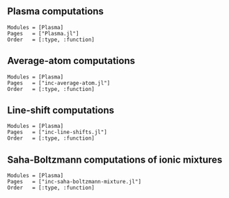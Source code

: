 
##  Plasma computations
```@autodocs
Modules = [Plasma]
Pages   = ["Plasma.jl"]
Order   = [:type, :function]
```

## Average-atom computations
```@autodocs
Modules = [Plasma]
Pages   = ["inc-average-atom.jl"]
Order   = [:type, :function]
```

## Line-shift computations
```@autodocs
Modules = [Plasma]
Pages   = ["inc-line-shifts.jl"]
Order   = [:type, :function]
```

## Saha-Boltzmann computations of ionic mixtures
```@autodocs
Modules = [Plasma]
Pages   = ["inc-saha-boltzmann-mixture.jl"]
Order   = [:type, :function]
```

